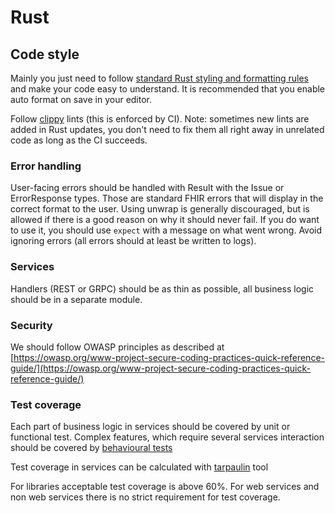 # Rust

## Code style

Mainly you just need to follow [standard Rust styling and formatting rules](https://github.com/rust-lang/fmt-rfcs/blob/master/guide/guide.md) and make your code easy to understand. It is recommended that you enable auto format on save in your editor.

Follow [clippy](https://doc.rust-lang.org/stable/clippy/usage.html) lints (this is enforced by CI). Note: sometimes new lints are added in Rust updates, you don't need to fix them all right away in unrelated code as long as the CI succeeds.

### Error handling

User-facing errors should be handled with Result with the Issue or ErrorResponse types. Those are standard FHIR errors that will display in the correct format to the user. Using unwrap is generally discouraged, but is allowed if there is a good reason on why it should never fail. If you do want to use it, you should use `expect` with a message on what went wrong. Avoid ignoring errors (all errors should at least be written to logs).

### Services

Handlers (REST or GRPC) should be as thin as possible, all business logic should be in a separate module.

### Security

We should follow OWASP principles as described at [https://owasp.org/www-project-secure-coding-practices-quick-reference-guide/](https://owasp.org/www-project-secure-coding-practices-quick-reference-guide/)


### Test coverage

Each part of business logic in services should be covered by unit or functional test.
Complex features, which require several services interaction should be covered by [behavioural tests](git@github.com:edenlabllc/kodjin.tests.git)

Test coverage in services can be calculated with [tarpaulin](https://github.com/xd009642/tarpaulin) tool

For libraries acceptable test coverage is above 60%. For web services and non web services there is no strict requirement for test coverage.
